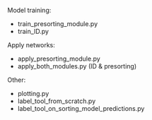 Model training:
  - train_presorting_module.py
  - train_ID.py

Apply networks:
  - apply_presorting_module.py
  - apply_both_modules.py (ID & presorting)                      

Other:
  - plotting.py                                   
  - label_tool_from_scratch.py                    
  - label_tool_on_sorting_model_predictions.py   

